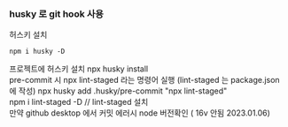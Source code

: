 ### husky 로 git hook 사용
허스키 설치
```
npm i husky -D
```
프로젝트에 허스키 설치
npx husky install <br>
pre-commit 시 npx lint-staged 라는 명령어 실행 (lint-staged 는 package.json 에 작성)
npx husky add .husky/pre-commit "npx lint-staged" <br>
npm i lint-staged -D // lint-staged 설치<br>
만약 github desktop 에서 커밋 에러시 node 버전확인 ( 16v 안됨 2023.01.06)